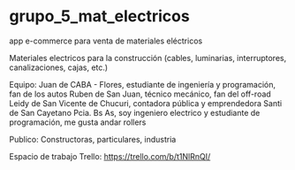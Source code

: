 # grupo_5_mat_electricos

app e-commerce para venta de materiales eléctricos

Materiales electricos para la construcción (cables, luminarias, interruptores, canalizaciones, cajas, etc.)

Equipo:
Juan de CABA - Flores, estudiante de ingeniería y programación, fan de los autos
Ruben de San Juan, técnico mecánico, fan del off-road
Leidy de San Vicente de Chucuri, contadora pública y emprendedora
Santi de San Cayetano Pcia. Bs As, soy ingeniero electrico y estudiante de programación, me gusta andar rollers

Publico:
Constructoras, particulares, industria

Espacio de trabajo Trello:
https://trello.com/b/t1NlRnQI/
